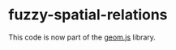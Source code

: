 # fuzzy-spatial-relations

This code is now part of the [geom.js](https://github.com/eweitnauer/geom.js) library.
